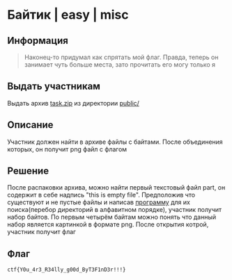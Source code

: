 # Байтик | easy | misс

## Информация
> Наконец-то придумал как спрятать мой флаг. Правда, теперь он занимает чуть больше места, зато прочитать его могу только я

## Выдать участникам
Выдать архив [task.zip](public/task.zip) из директории [public/](public/)

## Описание
Участник должен найти в архиве файлы с байтами. После объединения которых, он получит png файл с флагом

## Решение
После распаковки архива, можно найти первый текстовый файл part, он содержит в себе надпись "this is empty file". Предположив что существуют и не пустые файлы и написав [программу](solve/solve.py) для их поиска(перебор директорий в алфавитном порядке), участник получит набор байтов. По первым четырём байтам можно понять что данный набор является картинкой в формате png. После открытия котрой, участник получит флаг

## Флаг
`ctf{Y0u_4r3_R34lly_g00d_ByT3F1nD3r!!!}`
